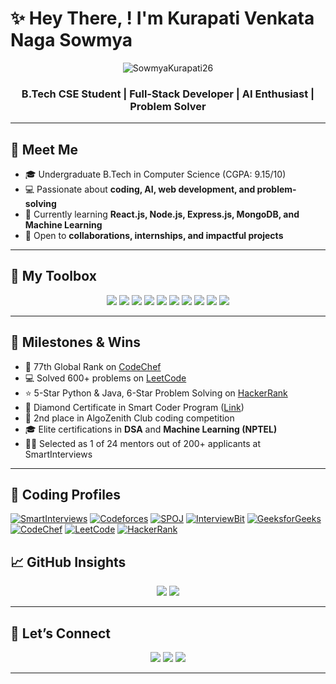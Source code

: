# ✨ Hey There, ! I'm Kurapati Venkata Naga Sowmya

<p align="center">
  <img src="https://komarev.com/ghpvc/?username=SowmyaKurapati26&label=Profile%20views&color=0e75b6&style=flat" alt="SowmyaKurapati26" />
</p>

<h3 align="center">B.Tech CSE Student | Full-Stack Developer | AI Enthusiast | Problem Solver</h3>

---

## 🚀 Meet Me

- 🎓 Undergraduate B.Tech in Computer Science (CGPA: 9.15/10)  
- 💻 Passionate about **coding, AI, web development, and problem-solving**  
- 🌱 Currently learning **React.js, Node.js, Express.js, MongoDB, and Machine Learning**  
- 📌 Open to **collaborations, internships, and impactful projects**  

---

## 🧰 My Toolbox

<p align="center">
<img src="https://img.shields.io/badge/Java-ED8B00?style=flat-square&logo=java&logoColor=white" />
<img src="https://img.shields.io/badge/Python-3776AB?style=flat-square&logo=python&logoColor=white" />
<img src="https://img.shields.io/badge/JavaScript-F7DF1E?style=flat-square&logo=javascript&logoColor=black" />
<img src="https://img.shields.io/badge/React-61DAFB?style=flat-square&logo=react&logoColor=black" />
<img src="https://img.shields.io/badge/Node.js-339933?style=flat-square&logo=node.js&logoColor=white" />
<img src="https://img.shields.io/badge/Express.js-000000?style=flat-square&logo=express&logoColor=white" />
<img src="https://img.shields.io/badge/MongoDB-47A248?style=flat-square&logo=mongodb&logoColor=white" />
<img src="https://img.shields.io/badge/HTML-E34F26?style=flat-square&logo=html5&logoColor=white" />
<img src="https://img.shields.io/badge/CSS-1572B6?style=flat-square&logo=css3&logoColor=white" />
<img src="https://img.shields.io/badge/SQL-4479A1?style=flat-square&logo=mysql&logoColor=white" />
</p>

---


## 🏅 Milestones & Wins

- 🥇 77th Global Rank on [CodeChef](https://www.codechef.com/users/kvns_26)  
- 💻 Solved 600+ problems on [LeetCode](https://leetcode.com/u/Sowmya_Kurapati26/)  
- ⭐ 5-Star Python & Java, 6-Star Problem Solving on [HackerRank](https://www.hackerrank.com/profile/kurapatisowmya1)  
- 🏅 Diamond Certificate in Smart Coder Program ([Link](https://smartinterviews.in/certificate/8f8eb3a3))  
- 🥈 2nd place in AlgoZenith Club coding competition  
- 🎓 Elite certifications in **DSA** and **Machine Learning (NPTEL)**  
- 🧑‍🏫 Selected as 1 of 24 mentors out of 200+ applicants at SmartInterviews  

---

## 🧠 Coding Profiles

[![SmartInterviews](https://img.icons8.com/color/48/000000/code.png)](https://hive.smartinterviews.in/profile/sowmya_kurapati)
[![Codeforces](https://img.icons8.com/external-tal-revivo-color-tal-revivo/48/000000/external-codeforces-programming-competitions-and-contests-programming-community-logo-color-tal-revivo.png)](https://codeforces.com/profile/sowmya_kurapati26)
[![SPOJ](https://img.icons8.com/color/48/000000/code-file.png)](https://www.spoj.com/users/kvnsowmya26)
[![InterviewBit](https://upload.wikimedia.org/wikipedia/commons/e/e8/Interviewbit_logo.png)](https://www.interviewbit.com/profile/sowmya-kurapati_361)
[![GeeksforGeeks](https://upload.wikimedia.org/wikipedia/commons/4/43/GeeksforGeeks.svg)](https://www.geeksforgeeks.org/user/kurapatiex20/)
[![CodeChef](https://img.icons8.com/color/48/000000/codechef.png)](https://www.codechef.com/users/kvns_26)
[![LeetCode](https://upload.wikimedia.org/wikipedia/commons/1/19/LeetCode_logo_black.png)](https://leetcode.com/u/Sowmya_Kurapati26/)
[![HackerRank](https://upload.wikimedia.org/wikipedia/commons/6/65/HackerRank_logo.png)](https://www.hackerrank.com/profile/kurapatisowmya1)


## 📈 GitHub Insights

<p align="center">
  <img src="https://github-readme-stats.vercel.app/api?username=SowmyaKurapati26&show_icons=true&theme=radical" />
  <img src="https://github-readme-stats.vercel.app/api/top-langs/?username=SowmyaKurapati26&layout=compact&theme=radical" />
</p>

---

## 🤝 Let’s Connect

<p align="center">
  <a href="https://www.linkedin.com/in/sowmya-kurapati-a74a962a1" target="_blank"><img src="https://img.shields.io/badge/LinkedIn-Kurapati%20Sowmya-blue?style=flat-square&logo=linkedin" /></a>
  <a href="https://github.com/SowmyaKurapati26" target="_blank"><img src="https://img.shields.io/badge/GitHub-SowmyaKurapati26-black?style=flat-square&logo=github" /></a>
  <a href="mailto:kurapatisowmya1@gmail.com"><img src="https://img.shields.io/badge/Email-kurapatisowmya1@gmail.com-red?style=flat-square&logo=gmail" /></a>
</p>

---
